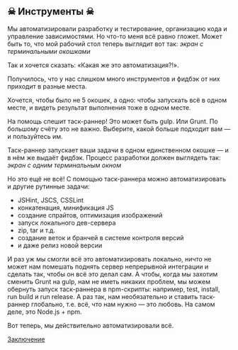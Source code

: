 ## ☠ Инструменты ☠ 

Мы автоматизировали разработку и тестирование, организацию кода и управление зависимостями. Но что-то меня всё равно гложет. Может быть то, что мой рабочий стол теперь выглядит вот так: _экран с терминальными окошками_

Так и хочется сказать: «Какая же это автоматизация?!».

Получилось, что у нас слишком много инструментов и фидбэк от них приходит в разные места.

Хочется, чтобы было не 5 окошек, а одно: чтобы запускать всё в одном месте, и видеть результат выполнения тоже в одном месте.

На помощь спешит таск-раннер! Это может быть gulp. Или Grunt. По большому счёту это не важно. Выберите, какой больше подходит вам — и пользуйтесь им.

Таск-раннер запускает ваши задачи в одном единственном окошке — и в нём же выдаёт фидбэк. Процесс разработки должен выглядеть так: _экран с одним терминальным окном_

Но это ещё не всё! С помощью таск-раннера можно автоматизировать и другие рутинные задачи:
* JSHint, JSCS, CSSLint
* конкатенация, минификация JS
* создание спрайтов, оптимизация изображений
* запуск локального дев-сервера
* zip, tar и т.д.
* создание веток и бранчей в системе контроля версий
* и даже релиз новой версии

И раз уж мы смогли всё это автоматизировать локально, ничто не может нам помешать поднять сервер непрерывной интеграции и сделать так, чтобы он всё это делал сам. А чтобы, когда мы захотим сменить Grunt на gulp, нам не иметь никаких проблем, мы можем обернуть запуск таск-раннера в npm-скрипты: например, test, install, run build и run release. А раз так, нам необязательно и ставить таск-раннер глобально, т.е. всё, что нам нужно — это любовь. На самом деле, это Node.js + npm.

Вот теперь, мы действительно автоматизировали всё.

[Заключение](outro.md)
